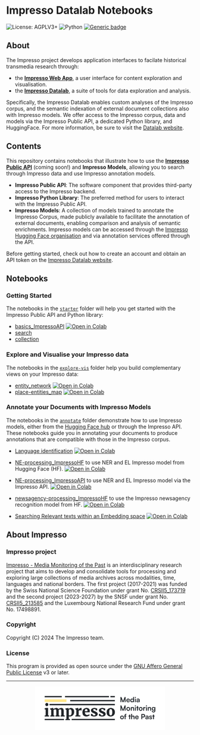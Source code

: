 # Impresso Datalab Notebooks

![License: AGPLV3+](https://img.shields.io/badge/License-AGPLV3+-brightgreen.svg) ![Python](https://img.shields.io/badge/Python->=3.10-blue.svg) [![Generic badge](https://img.shields.io/badge/Status-WIP!-red.svg)](https://shields.io/)

## About

The Impresso project develops application interfaces to facilate historical transmedia research through:

- the **[Impresso Web App](https://impresso-project.ch/app)**, a user interface for content exploration and visualisation.
- the **[Impresso Datalab]()**, a suite of tools for data exploration and analysis.

Specifically, the Impresso Datalab enables custom analyses of the Impresso corpus, and the semantic indexation of external document collections also with Impresso models. We offer access to the Impresso corpus, data and models via the Impresso Public API, a dedicated Python library, and HuggingFace. For more information, be sure to visit the [Datalab website](https://dev.impresso-project.ch/datalab/about/).

## Contents

This repository contains notebooks that illustrate how to use the **[Impresso Public API](#)** (coming soon!) and **Impresso Models**, allowing you to search through Impresso data and use Impresso annotation models.    
 
  
- **Impresso Public API**: The software component that provides third-party access to the Impresso backend.    
- **Impresso Python Library**: The preferred method for users to interact with the Impresso Public API.    
- **Impresso Models**: A collection of models trained to annotate the Impresso Corpus, made publicly available to facilitate the annotation of external documents, enabling comparison and analysis of semantic enrichments. Impresso models can be accessed through the [Impresso Hugging Face organisation](https://huggingface.co/impresso-project) and via annotation services offered through the API.    

Before getting started, check out how to create an account and obtain an API token on the [Impresso Datalab website]().     


## Notebooks

### Getting Started

The notebooks in the [`starter`](https://github.com/impresso/impresso-datalab-notebooks/tree/main/starter) folder will help you get started with the Impresso Public API and Python library:

- [basics_ImpressoAPI](https://github.com/impresso/impresso-datalab-notebooks/blob/main/starter/basics_ImpressoAPI.ipynb) [![Open in Colab](https://colab.research.google.com/assets/colab-badge.svg)](https://colab.research.google.com/github/impresso/impresso-datalab-notebooks/blob/main/starter/basics_ImpressoAPI.ipynb)
- [search]()
- [collection]()


### Explore and Visualise your Impresso data

The notebooks in the [`explore-vis`](https://github.com/impresso/impresso-datalab-notebooks/tree/main/explore-vis) folder help you build complementary views on your Impresso data:

- [entity_network](https://github.com/impresso/impresso-datalab-notebooks/blob/main/explore-vis/entity_network.ipynb) [![Open in Colab](https://colab.research.google.com/assets/colab-badge.svg)](https://colab.research.google.com/github/impresso/impresso-datalab-notebooks/blob/main/explore-vis/entity_network.ipynb)
- [place-entities_map](https://github.com/impresso/impresso-datalab-notebooks/blob/main/explore-vis/place-entities_map.ipynb) [![Open in Colab](https://colab.research.google.com/assets/colab-badge.svg)](https://colab.research.google.com/github/impresso/impresso-datalab-notebooks/blob/main/explore-vis/place-entities_map.ipynb)

### Annotate your Documents with Impresso Models

The notebooks in the [`annotate`](https://github.com/impresso/impresso-datalab-notebooks/tree/main/annotate) folder demonstrate how to use Impresso models, either from the [Hugging Face hub](https://huggingface.co/impresso-project) or through the Impresso API. These notebooks guide you in annotating your documents to produce annotations that are compatible with those in the Impresso corpus.

- [Language identification](https://github.com/impresso/impresso-datalab-notebooks/blob/main/annotate/language-identification_ImpressoHF.ipynb) [![Open in Colab](https://colab.research.google.com/assets/colab-badge.svg)](https://colab.research.google.com/github/impresso/impresso-datalab-notebooks/blob/main/annotate/language-identification_ImpressoHF.ipynb)

- [NE-processing_ImpressoHF](https://github.com/impresso/impresso-datalab-notebooks/blob/main/annotate/NE-processing_ImpressoHF.ipynb) to use NER and EL Impresso model from Hugging Face (HF). [![Open in Colab](https://colab.research.google.com/assets/colab-badge.svg)](https://colab.research.google.com/github/impresso/impresso-datalab-notebooks/blob/main/annotate/NE-processing_ImpressoHF.ipynb)

- [NE-processing_ImpressoAPI](https://github.com/impresso/impresso-datalab-notebooks/blob/main/annotate/NE-processing_ImpressoAPI.ipynb) to use NER and EL Impresso model via the Impresso API. [![Open in Colab](https://colab.research.google.com/assets/colab-badge.svg)](https://colab.research.google.com/github/impresso/impresso-datalab-notebooks/blob/main/annotate/NE-processing_ImpressoAPI.ipynb?copy=true)

- [newsagency-processing_ImpressoHF](https://github.com/impresso/impresso-datalab-notebooks/blob/main/annotate/newsagency-processing_ImpressoHF.ipynb) to use the Impresso newsagency recognition model from HF. [![Open in Colab](https://colab.research.google.com/assets/colab-badge.svg)](https://colab.research.google.com/github/impresso/impresso-datalab-notebooks/blob/main/annotate/newsagency-processing_ImpressoHF.ipynb)

- [Searching Relevant texts within an Embedding space](https://github.com/impresso/impresso-datalab-notebooks/blob/main/annotate/search_multilingual_docs-ImpressoHF.ipynb) [![Open in Colab](https://colab.research.google.com/assets/colab-badge.svg)](https://colab.research.google.com/github/impresso/impresso-datalab-notebooks/blob/main/annotate/search_multilingual_docs-ImpressoHF.ipynb?copy=true) 

## About Impresso

### Impresso project

[Impresso - Media Monitoring of the Past](https://impresso-project.ch) is an
interdisciplinary research project that aims to develop and consolidate tools for
processing and exploring large collections of media archives across modalities, time,
languages and national borders. The first project (2017-2021) was funded by the Swiss
National Science Foundation under grant
No. [CRSII5_173719](http://p3.snf.ch/project-173719) and the second project (2023-2027)
by the SNSF under grant No. [CRSII5_213585](https://data.snf.ch/grants/grant/213585)
and the Luxembourg National Research Fund under grant No. 17498891.

### Copyright

Copyright (C) 2024 The Impresso team.

### License

This program is provided as open source under
the [GNU Affero General Public License](https://github.com/impresso/impresso-pyindexation/blob/master/LICENSE)
v3 or later.

---

<p align="center">
  <img src="https://github.com/impresso/impresso.github.io/blob/master/assets/images/3x1--Yellow-Impresso-Black-on-White--transparent.png?raw=true" width="350" alt="Impresso Project Logo"/>
</p>
